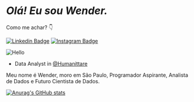 # _*Olá! Eu sou Wender.*_ 
Como me achar? 👇

[![Linkedin Badge](https://img.shields.io/badge/-LinkedIn-blue?style=flat-square&logo=Linkedin&logoColor=white&link=https://www.linkedin.com/in/wender-azevedo-b3540a171/)](https://www.linkedin.com/in/wender-azevedo-b3540a171/)
[![Instagram Badge](https://img.shields.io/badge/-Instagram-white?style=flat-square&logo=Instagram&logoColor=blueviolet&link=https://www.instagram.com/the_azevedo/)](https://www.instagram.com/the_azevedo/)

![Hello](https://images-wixmp-ed30a86b8c4ca887773594c2.wixmp.com/f/048b921c-9eb5-4a18-ba2c-cd31c9588b58/d4y46j1-ce1ba632-5a58-44f3-92f8-ccfd7c2e2188.gif?token=eyJ0eXAiOiJKV1QiLCJhbGciOiJIUzI1NiJ9.eyJzdWIiOiJ1cm46YXBwOjdlMGQxODg5ODIyNjQzNzNhNWYwZDQxNWVhMGQyNmUwIiwiaXNzIjoidXJuOmFwcDo3ZTBkMTg4OTgyMjY0MzczYTVmMGQ0MTVlYTBkMjZlMCIsIm9iaiI6W1t7InBhdGgiOiJcL2ZcLzA0OGI5MjFjLTllYjUtNGExOC1iYTJjLWNkMzFjOTU4OGI1OFwvZDR5NDZqMS1jZTFiYTYzMi01YTU4LTQ0ZjMtOTJmOC1jY2ZkN2MyZTIxODguZ2lmIn1dXSwiYXVkIjpbInVybjpzZXJ2aWNlOmZpbGUuZG93bmxvYWQiXX0.AiVwKCmDMkiL2aRbdm_rlLLCKjfG-gtzwxXwSBEcKGQ)

- Data Analyst in [@Humanittare](https://www.humanittare.com.br/)

Meu nome é Wender, moro em São Paulo, Programador Aspirante, Analista de Dados e Futuro Cientista de Dados. 


  [![Anurag's GitHub stats](https://github-readme-stats.vercel.app/api?username=The-Azevedo)](https://github.com/The-Azevedo/github-readme-stats)

